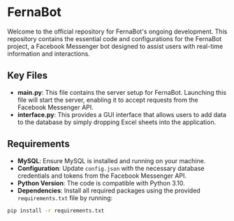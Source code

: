 # FernaBot

Welcome to the official repository for FernaBot's ongoing development. This repository contains the essential code and configurations for the FernaBot project, a Facebook Messenger bot designed to assist users with real-time information and interactions.

## Key Files

- **main.py**: This file contains the server setup for FernaBot. Launching this file will start the server, enabling it to accept requests from the Facebook Messenger API.
- **interface.py**: This provides a GUI interface that allows users to add data to the database by simply dropping Excel sheets into the application.

## Requirements

- **MySQL**: Ensure MySQL is installed and running on your machine.
- **Configuration**: Update `config.json` with the necessary database credentials and tokens from the Facebook Messenger API.
- **Python Version**: The code is compatible with Python 3.10.
- **Dependencies**: Install all required packages using the provided `requirements.txt` file by running:

```bash
pip install -r requirements.txt
